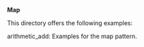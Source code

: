 **Map**

This directory offers the following examples:

  arithmetic_add: Examples for the map pattern.